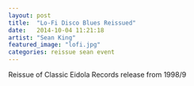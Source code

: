 ```yaml
---
layout: post
title:  "Lo-Fi Disco Blues Reissued"
date:   2014-10-04 11:21:18
artist: "Sean King"
featured_image: "lofi.jpg"
categories: reissue sean event
---
```

Reissue of Classic Eidola Records release from 1998/9
